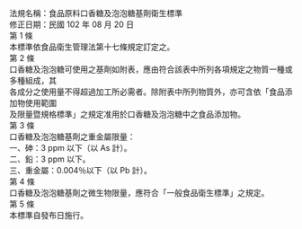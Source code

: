 法規名稱：食品原料口香糖及泡泡糖基劑衛生標準  
修正日期：民國 102 年 08 月 20 日  
第 1 條  
本標準依食品衛生管理法第十七條規定訂定之。  
第 2 條  
口香糖及泡泡糖可使用之基劑如附表，應由符合該表中所列各項規定之物質一種或多種組成，其  
各成分之使用量不得超過加工所必需者。除附表中所列物質外，亦可含依「食品添加物使用範圍  
及限量暨規格標準」之規定准用於口香糖及泡泡糖中之食品添加物。  
第 3 條  
口香糖及泡泡糖基劑之重金屬限量：  
一、砷：3 ppm 以下（以 As 計）。  
二、鉛：3 ppm 以下。  
三、重金屬：0.004％以下（以 Pb 計）。  
第 4 條  
口香糖及泡泡糖基劑之微生物限量，應符合「一般食品衛生標準」之規定。  
第 5 條  
本標準自發布日施行。  


